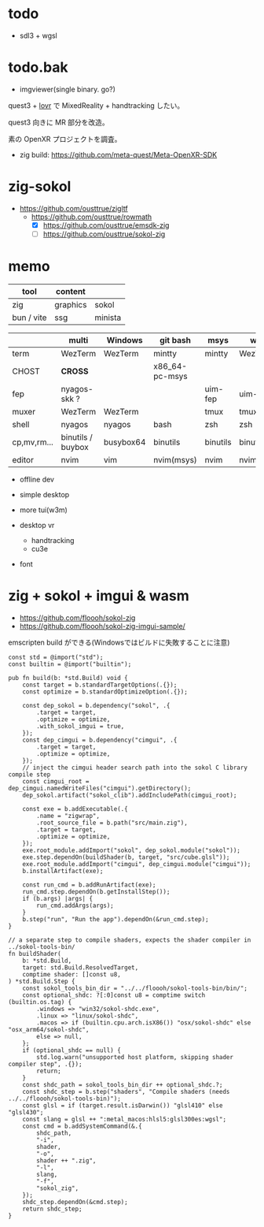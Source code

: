 # todo

- sdl3 + wgsl

# todo.bak

- imgviewer(single binary. go?)

quest3 + [lovr](https://github.com/bjornbytes/lovr) で MixedReality + handtracking したい。

quest3 向きに MR 部分を改造。

素の OpenXR プロジェクトを調査。

- zig build: https://github.com/meta-quest/Meta-OpenXR-SDK

# zig-sokol

- https://github.com/ousttrue/zigltf
  - https://github.com/ousttrue/rowmath
    - [x] https://github.com/ousttrue/emsdk-zig
    - [ ] https://github.com/ousttrue/sokol-zig

# memo

| tool       | content  |         |
| ---------- | -------- | ------- |
| zig        | graphics | sokol   |
| bun / vite | ssg      | minista |

|             | **multi**         | Windows   | git bash       | msys     | wsl      | Linux    |
| ----------- | ----------------- | --------- | -------------- | -------- | -------- | -------- |
| term        | WezTerm           | WezTerm   | mintty         | mintty   | WezTerm  | WezTerm  |
| CHOST       | **CROSS**         |           | x86_64-pc-msys |          |          |
| fep         | nyagos-skk ?      |           |                | uim-fep  | uim-fep  |
| muxer       | WezTerm           | WezTerm   |                | tmux     | tmux     | tmux     |
| shell       | nyagos            | nyagos    | bash           | zsh      | zsh      | zsh      |
| cp,mv,rm... | binutils / buybox | busybox64 | binutils       | binutils | binutils | binutils |
| editor      | nvim              | vim       | nvim(msys)     | nvim     | nvim     |

- offline dev
- simple desktop
- more tui(w3m)
- desktop vr

  - handtracking
  - cu3e

- font

# zig + sokol + imgui & wasm

- https://github.com/floooh/sokol-zig
- https://github.com/floooh/sokol-zig-imgui-sample/

emscripten build ができる(Windowsではビルドに失敗することに注意)

```zig:build.zig
const std = @import("std");
const builtin = @import("builtin");

pub fn build(b: *std.Build) void {
    const target = b.standardTargetOptions(.{});
    const optimize = b.standardOptimizeOption(.{});

    const dep_sokol = b.dependency("sokol", .{
        .target = target,
        .optimize = optimize,
        .with_sokol_imgui = true,
    });
    const dep_cimgui = b.dependency("cimgui", .{
        .target = target,
        .optimize = optimize,
    });
    // inject the cimgui header search path into the sokol C library compile step
    const cimgui_root = dep_cimgui.namedWriteFiles("cimgui").getDirectory();
    dep_sokol.artifact("sokol_clib").addIncludePath(cimgui_root);

    const exe = b.addExecutable(.{
        .name = "zigwrap",
        .root_source_file = b.path("src/main.zig"),
        .target = target,
        .optimize = optimize,
    });
    exe.root_module.addImport("sokol", dep_sokol.module("sokol"));
    exe.step.dependOn(buildShader(b, target, "src/cube.glsl"));
    exe.root_module.addImport("cimgui", dep_cimgui.module("cimgui"));
    b.installArtifact(exe);

    const run_cmd = b.addRunArtifact(exe);
    run_cmd.step.dependOn(b.getInstallStep());
    if (b.args) |args| {
        run_cmd.addArgs(args);
    }
    b.step("run", "Run the app").dependOn(&run_cmd.step);
}

// a separate step to compile shaders, expects the shader compiler in ../sokol-tools-bin/
fn buildShader(
    b: *std.Build,
    target: std.Build.ResolvedTarget,
    comptime shader: []const u8,
) *std.Build.Step {
    const sokol_tools_bin_dir = "../../floooh/sokol-tools-bin/bin/";
    const optional_shdc: ?[:0]const u8 = comptime switch (builtin.os.tag) {
        .windows => "win32/sokol-shdc.exe",
        .linux => "linux/sokol-shdc",
        .macos => if (builtin.cpu.arch.isX86()) "osx/sokol-shdc" else "osx_arm64/sokol-shdc",
        else => null,
    };
    if (optional_shdc == null) {
        std.log.warn("unsupported host platform, skipping shader compiler step", .{});
        return;
    }
    const shdc_path = sokol_tools_bin_dir ++ optional_shdc.?;
    const shdc_step = b.step("shaders", "Compile shaders (needs ../../floooh/sokol-tools-bin)");
    const glsl = if (target.result.isDarwin()) "glsl410" else "glsl430";
    const slang = glsl ++ ":metal_macos:hlsl5:glsl300es:wgsl";
    const cmd = b.addSystemCommand(&.{
        shdc_path,
        "-i",
        shader,
        "-o",
        shader ++ ".zig",
        "-l",
        slang,
        "-f",
        "sokol_zig",
    });
    shdc_step.dependOn(&cmd.step);
    return shdc_step;
}
```

